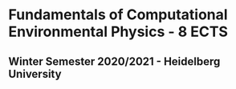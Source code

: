 # Fundamentals of Computational Environmental Physics - 8 ECTS
## Winter Semester 2020/2021 - Heidelberg University
